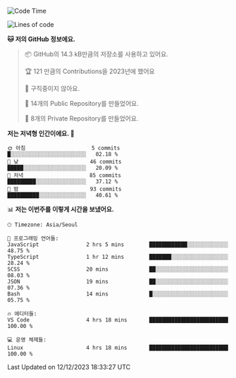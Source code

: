   <!--START_SECTION:waka-->
![Code Time](http://img.shields.io/badge/Code%20Time-291%20hrs%2052%20mins-blue)

![Lines of code](https://img.shields.io/badge/%EC%A0%80%EB%8A%94%20%EC%97%AC%ED%83%9C%EA%B9%8C%EC%A7%80%20-183.2%20thousand%20%EC%A4%84%EC%9D%98%20%EC%BD%94%EB%93%9C%EB%A5%BC%20%EC%9E%91%EC%84%B1%ED%96%88%EC%96%B4%EC%9A%94.-blue)

**🐱 저의 GitHub 정보에요.** 

> 📦 GitHub의 14.3 kB만큼의 저장소를 사용하고 있어요. 
 > 
> 🏆 121 만큼의 Contributions을 2023년에 했어요
 > 
> 🚫 구직중이지 않아요.
 > 
> 📜 14개의 Public Repository를 만들었어요. 
 > 
> 🔑 8개의 Private Repository를 만들었어요. 
 > 
**저는 저녁형 인간이에요. 🦉** 

```text
🌞 아침                     5 commits           █░░░░░░░░░░░░░░░░░░░░░░░░   02.18 % 
🌆 낮　                     46 commits          █████░░░░░░░░░░░░░░░░░░░░   20.09 % 
🌃 저녁                     85 commits          █████████░░░░░░░░░░░░░░░░   37.12 % 
🌙 밤　                     93 commits          ██████████░░░░░░░░░░░░░░░   40.61 % 
```


📊 **저는 이번주를 이렇게 시간을 보냈어요.** 

```text
🕑︎ Timezone: Asia/Seoul

💬 프로그래밍 언어들: 
JavaScript               2 hrs 5 mins        ████████████░░░░░░░░░░░░░   48.75 % 
TypeScript               1 hr 12 mins        ███████░░░░░░░░░░░░░░░░░░   28.24 % 
SCSS                     20 mins             ██░░░░░░░░░░░░░░░░░░░░░░░   08.03 % 
JSON                     19 mins             ██░░░░░░░░░░░░░░░░░░░░░░░   07.36 % 
Bash                     14 mins             █░░░░░░░░░░░░░░░░░░░░░░░░   05.75 % 

🔥 에디터들: 
VS Code                  4 hrs 18 mins       █████████████████████████   100.00 % 

💻 운영 체제들: 
Linux                    4 hrs 18 mins       █████████████████████████   100.00 % 
```


 Last Updated on 12/12/2023 18:33:27 UTC
<!--END_SECTION:waka-->
